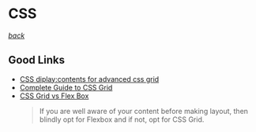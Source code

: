 # CSS
_[back](README.md)_



## Good Links

- [CSS diplay:contents for advanced css grid](https://css-tricks.com/get-ready-for-display-contents/)
- [Complete Guide to CSS Grid](https://css-tricks.com/snippets/css/complete-guide-grid/)
- [CSS Grid vs Flex Box](https://medium.com/youstart-labs/beginners-guide-to-choose-between-css-grid-and-flexbox-783005dd2412)
  > If you are well aware of your content before making layout, then blindly opt for Flexbox and if not, opt for CSS Grid.